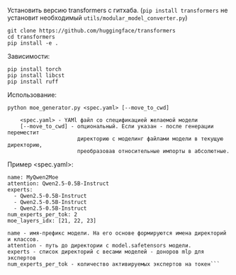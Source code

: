 Установить версию transformers с гитхаба. (`pip install transformers` не установит необходимый `utils/modular_model_converter.py`)
```
git clone https://github.com/huggingface/transformers
cd transformers
pip install -e .
```
Зависимости:
```
pip install torch
pip install libcst
pip install ruff
```

Использование:
```
python moe_generator.py <spec.yaml> [--move_to_cwd]
```
```
    <spec.yaml> - YAMl файл со спецификацией желаемой модели
    [--move_to_cwd] - опциональный. Если указан - после генерации переместит
                      директорию с моделинг файлами модели в текущую директорию,
                      преобразовав относительные импорты в абсолютные.
```
Пример <spec.yaml>:
```
name: MyQwen2Moe
attention: Qwen2.5-0.5B-Instruct
experts:
  - Qwen2.5-0.5B-Instruct
  - Qwen2.5-0.5B-Instruct
  - Qwen2.5-0.5B-Instruct
num_experts_per_tok: 2
moe_layers_idx: [21, 22, 23]
```
```
name - имя-префикс модели. На его основе формируются имена директорий и классов.
attention - путь до директории с model.safetensors модели.
experts - список директорий с весами моделей - доноров mlp для экспертов
num_experts_per_tok - количество активируемых экспертов на токен```


